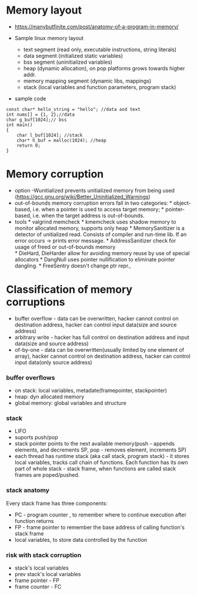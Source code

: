 # Memory layout
* https://manybutfinite.com/post/anatomy-of-a-program-in-memory/
* Sample linux memory layout
    * text segment (read only, executable instructions, string literals)
    * data segment (initialized static variables)
    * bss segment (uninitialized variables)
    * heap (dynamic allocation), on pop platforms grows towards higher addr.
    * memory mapping segment (dynamic libs, mappings)
    * stack (local variables and function parameters, program stack)
    
* sample code
```
const char* hello_string = "hello"; //data and text
int nums[] = {1, 2};//data
char g_buf[1024];// bss
int main()
{
    char l_buf[1024]; //stack
    char* h_buf = malloc(1024); //heap
    return 0;
}
```
# Memory corruption
* option -Wunitialized prevents unitialized memory from being used (https://gcc.gnu.org/wiki/Better_Uninitialized_Warnings)
* out-of-bounds memory corruption errors fall in two categories:
      * object-based, i.e. when a pointer is used to access target memory;
      * pointer-based, i.e. when the target address is out-of-bounds.
* tools
      * valgrind memcheck
      * kmemcheck uses shadow memory to monitor allocated memory, supports only heap
      * MemorySanitizer is a detector of unitialized read. Consists of compiler and run-time lib. If an error occurs -> prints error message. 
      * AddressSanitizer check for usage of freed or out-of-bounds memory  
      * DieHard, DieHarder allow for avoiding memory reuse by use of special allocators
      * DangNull uses pointer nullification to eliminate pointer dangling.
      * FreeSentry  doesn't change ptr repr., 
      
# Classification of memory corruptions
* buffer overflow - data can be overwritten, hacker cannot control on destination address, hacker can control input data(size and source address)
* arbitrary write - hacker has full control on destination address and input data(size and source address)
* of-by-one - data can be overwritten(usually limited by one element of array), hacker cannot control on destination address, hacker can control input data(only source address)
### buffer overflows
* on stack: local variables, metadate(framepointer, stackpointer)
* heap: dyn allocated memory
* global memory: global variables and structure

### stack
* LIFO
* suports push/pop
* stack pointer points to the next available memory(push - appends elements, and decrements SP, pop - removes element, increments SP)
* each thread has runtime stack (aka call stack, program stack) - it stores local variables, tracks  call chain of functions. Each function has its own part of whole stack - stack frame, when functions are called stack frames are poped/pushed.

### stack anatomy
Every stack frame has three components:
* PC - program counter , to remember where to continue execution after function returns
* FP - frame pointer to remember the base address of calling function's stack frame
* local variables, to store data controlled by the function
### risk with stack corruption
* stack's local variables
* prev stack's local variables
* frame pointer - FP
* frame counter - FC
